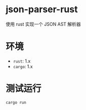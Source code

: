 # json-parser-rust
使用 rust 实现一个 JSON AST 解析器

# 环境
- `rust`: 1.x
- `cargo`: 1.x

# 测试运行
```
cargo run
```

